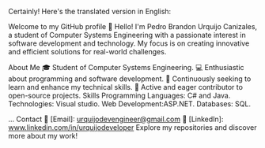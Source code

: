 
Certainly! Here's the translated version in English:

Welcome to my GitHub profile 👋
Hello! I'm Pedro Brandon Urquijo Canizales, a student of Computer Systems Engineering with a passionate interest in software development and technology. My focus is on creating innovative and efficient solutions for real-world challenges.

About Me
🎓 Student of Computer Systems Engineering.
💻 Enthusiastic about programming and software development.
🚀 Continuously seeking to learn and enhance my technical skills.
🤝 Active and eager contributor to open-source projects.
Skills
Programming Languages: C# and Java.
Technologies: Visual studio.
Web Development:ASP.NET.
Databases: SQL.

...
Contact
📧 [Email]: urquijodevengineer@gmail.com
🔗 [LinkedIn]: www.linkedin.com/in/urquijodeveloper
Explore my repositories and discover more about my work!


